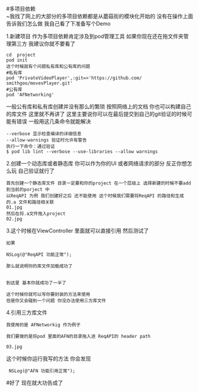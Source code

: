 #多项目依赖  
~我找了网上的大部分的多项目依赖都是从蘑菇街的模块化开始的 没有在操作上面 告诉我们怎么做 我自己看了下准备写个Demo 

1.新建项目 作为多项目依赖肯定涉及到pod管理工具 如果你现在还在拖文件夹管理第三方 我建议你就不要看了 
	
	cd  project 
	pod init
	这个时候就有个问题私有库和公有库的问题 
	#私有库
	pod 'PrivateVideoPlayer',:git=>'https://github.com/	smithgoo/movesPlayer.git'
	#公有库
	pod 'AFNetworking'

一般公有库和私有库创建并没有那么的繁琐 按照网络上的文档 你也可以构建自己的库文件 这里就不再讲了 这里主要说你可以在最后提交到自己的git验证的时候可能有错误 一般用这几条命令就能解决

	--verbose 显示检查编译的详细信息
	--allow-warnings 验证时允许有警告
	执行一下命令：通过验证
	$ pod lib lint --verbose --use-libraries --allow warnings
	
2.创建一个动态库或者静态库 你可以作为你的UI 或者网络请求的部分 反正你想怎么玩 自己验证就行了

	首先创建一个静态库文件 目录一定要和你的project 在一个层级上 选择新建的时候不要add 到当前的porject 中
	以ReqAPI 为例 我们创建好之后 还不能使用 这个时候我们需要将ReqAPI 的路径和生成的.a 文件和路径相关联
	01.jpg 
	然后在将.a文件拖入project 
	02.jpg 

3.这个时候在ViewController 里面就可以直接引用 然后测试了 
	
	如果 
	
	NSLog(@"ReqAPI 功能正常");
	
	那么就说明你的库文件加载成功了
	
	
	到这里 基本你就成功了一半了 
	
	这个时候你就可以写你要封装的方法来使用  
	但是你又会碰到一个问题 你没办法使用三方库文件 
4.引用三方库文件
	
	
	我使用的是 AFNetworkig 作为例子
	
	我们要做的是将pod 里面的AFN的目录拖入进 ReqAPI的 header path
	
	03.jpg 

这个时候你运行我写的方法 你会发现 

	
	
	 NSLog(@"AFN 功能引用正常");


#好了 现在就大功告成了 

 	
	
	
	
	
